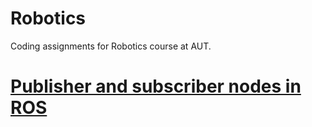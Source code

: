 # Robotics

Coding assignments for Robotics course at AUT.

# [Publisher and subscriber nodes in ROS](/HW1/catkin_ws/src/rand_stu)
